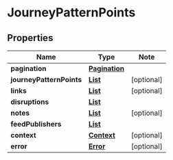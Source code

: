 # JourneyPatternPoints

## Properties

Name | Type | Note
---- | ---- | ----
**pagination** | [**Pagination**](Pagination.md) | 
**journeyPatternPoints** | [**List<JourneyPatternPoint>**](JourneyPatternPoint.md) | [optional] 
**links** | [**List<LinkSchema>**](LinkSchema.md) | [optional] 
**disruptions** | [**List<Disruption>**](Disruption.md) | 
**notes** | [**List<Note>**](Note.md) | [optional] 
**feedPublishers** | [**List<FeedPublisher>**](FeedPublisher.md) | 
**context** | [**Context**](Context.md) | [optional] 
**error** | [**Error**](Error.md) | [optional] 

